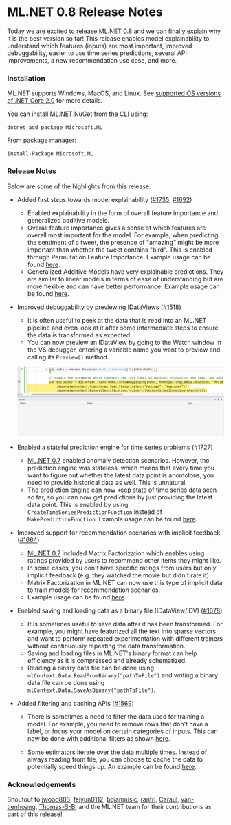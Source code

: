 # ML.NET 0.8 Release Notes

Today we are excited to release ML.NET 0.8 and we can finally explain why it
is the best version so far! This release enables model explainability to
understand which features (inputs) are most important, improved debuggability,
easier to use time series predictions, several API improvements, a new
recommendation use case, and more.

### Installation

ML.NET supports Windows, MacOS, and Linux. See [supported OS versions of .NET
Core
2.0](https://github.com/dotnet/core/blob/master/release-notes/2.0/2.0-supported-os.md)
for more details.

You can install ML.NET NuGet from the CLI using:
```
dotnet add package Microsoft.ML
```

From package manager:
```
Install-Package Microsoft.ML
```

### Release Notes

Below are some of the highlights from this release.

* Added first steps towards model explainability
  ([#1735](https://github.com/dotnet/machinelearning/pull/1735),
  [#1692](https://github.com/dotnet/machinelearning/pull/1692))

    * Enabled explainability in the form of overall feature importance and
      generalized additive models. 
    * Overall feature importance gives a sense of which features are overall
      most important for the model. For example, when predicting the sentiment
      of a tweet, the presence of "amazing" might be more important than
      whether the tweet contains "bird". This is enabled through Permutation
      Feature Importance. Example usage can be found
      [here](https://github.com/dotnet/machinelearning/blob/3d33e20f33da70cdd3da2ad9e0b2b03df929bef4/docs/samples/Microsoft.ML.Samples/Dynamic/PermutationFeatureImportance.cs).
    * Generalized Additive Models have very explainable predictions. They are
      similar to linear models in terms of ease of understanding but are more
      flexible and can have better performance. Example usage can be found
      [here](https://github.com/dotnet/machinelearning/blob/3d33e20f33da70cdd3da2ad9e0b2b03df929bef4/docs/samples/Microsoft.ML.Samples/Dynamic/GeneralizedAdditiveModels.cs).

* Improved debuggability by previewing IDataViews
  ([#1518](https://github.com/dotnet/machinelearning/pull/1518))

    * It is often useful to peek at the data that is read into an ML.NET
      pipeline and even look at it after some intermediate steps to ensure the
      data is transformed as expected. 
    * You can now preview an IDataView by going to the Watch window in the VS
      debugger, entering a variable name you want to preview and calling its
      `Preview()` method. 
      
    ![](dataPreview.gif)

* Enabled a stateful prediction engine for time series problems
  ([#1727](https://github.com/dotnet/machinelearning/pull/1727))

    * [ML.NET
      0.7](https://github.com/dotnet/machinelearning/blob/483ec04a11fbdc056a88bc581d7e5cee9092a936/docs/release-notes/0.7/release-0.7.md)
      enabled anomaly detection scenarios. However, the prediction engine was
      stateless, which means that every time you want to figure out whether
      the latest data point is anomolous, you need to provide historical data
      as well. This is unnatural.
    * The prediction engine can now keep state of time series data seen so
      far, so you can now get predictions by just providing the latest data
      point. This is enabled by using `CreateTimeSeriesPredictionFunction`
      instead of `MakePredictionFunction`. Example usage can be found
      [here](https://github.com/dotnet/machinelearning/blob/3d33e20f33da70cdd3da2ad9e0b2b03df929bef4/test/Microsoft.ML.TimeSeries.Tests/TimeSeriesDirectApi.cs#L141).

* Improved support for recommendation scenarios with implicit feedback
  ([#1664](https://github.com/dotnet/machinelearning/pull/1664))  

    * [ML.NET
      0.7](https://github.com/dotnet/machinelearning/blob/483ec04a11fbdc056a88bc581d7e5cee9092a936/docs/release-notes/0.7/release-0.7.md)
      included Matrix Factorization which enables using ratings provided by
      users to recommend other items they might like.
    * In some cases, you don't have specific ratings from users but only
      implicit feedback (e.g. they watched the movie but didn't rate it).
    * Matrix Factorization in ML.NET can now use this type of implicit data to
      train models for recommendation scenarios. 
    * Example usage can be found
      [here](https://github.com/dotnet/machinelearning/blob/71d58fa83f77abb630d815e5cf8aa9dd3390aa65/test/Microsoft.ML.Tests/TrainerEstimators/MatrixFactorizationTests.cs#L335).

* Enabled saving and loading data as a binary file (IDataView/IDV)
  ([#1678](https://github.com/dotnet/machinelearning/pull/1678))

    * It is sometimes useful to save data after it has been transformed. For
      example, you might have featurized all the text into sparse vectors and
      want to perform repeated experimentation with different trainers without
      continuously repeating the data transformation.
    * Saving and loading files in ML.NET's binary format can help efficiency
      as it is compressed and already schematized.
    * Reading a binary data file can be done using
      `mlContext.Data.ReadFromBinary("pathToFile")` and writing a binary data
      file can be done using `mlContext.Data.SaveAsBinary("pathToFile")`.

* Added filtering and caching APIs
  ([#1569](https://github.com/dotnet/machinelearning/pull/1569))

    * There is sometimes a need to filter the data used for training a model.
      For example, you need to remove rows that don't have a label, or focus
      your model on certain categories of inputs. This can now be done with
      additional filters as shown
      [here](https://github.com/dotnet/machinelearning/blob/71d58fa83f77abb630d815e5cf8aa9dd3390aa65/test/Microsoft.ML.Tests/RangeFilterTests.cs#L30).
      
    * Some estimators iterate over the data multiple times. Instead of always
      reading from file, you can choose to cache the data to potentially speed
      things up. An example can be found
      [here](https://github.com/dotnet/machinelearning/blob/71d58fa83f77abb630d815e5cf8aa9dd3390aa65/test/Microsoft.ML.Tests/CachingTests.cs#L56).

### Acknowledgements

Shoutout to [jwood803](https://github.com/jwood803),
[feiyun0112](https://github.com/feiyun0112),
[bojanmisic](https://github.com/bojanmisic),
[rantri](https://github.com/rantri), [Caraul](https://github.com/Caraul),
[van-tienhoang](https://github.com/van-tienhoang),
[Thomas-S-B](https://github.com/Thomas-S-B), and the ML.NET team for their
contributions as part of this release! 